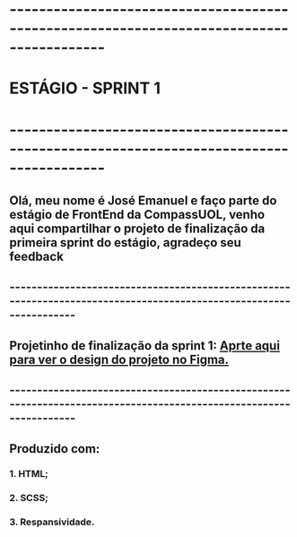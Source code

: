 # -----------------------------------------------------------------------------------------

# **ESTÁGIO - SPRINT 1**

# -----------------------------------------------------------------------------------------

## Olá, meu nome é José Emanuel e faço parte do estágio de FrontEnd da CompassUOL, venho aqui compartilhar o projeto de finalização da primeira sprint do estágio, agradeço seu feedback

## ------------------------------------------------------------------------------------------------------------------

## Projetinho de finalização da sprint 1: [Aprte aqui para ver o design do projeto no Figma.](*https://www.figma.com/community/file/1103572209069282096*)

## ------------------------------------------------------------------------------------------------------------------

## Produzido com:

### 1. HTML;

### 2. SCSS;

### 3. Respansividade.
